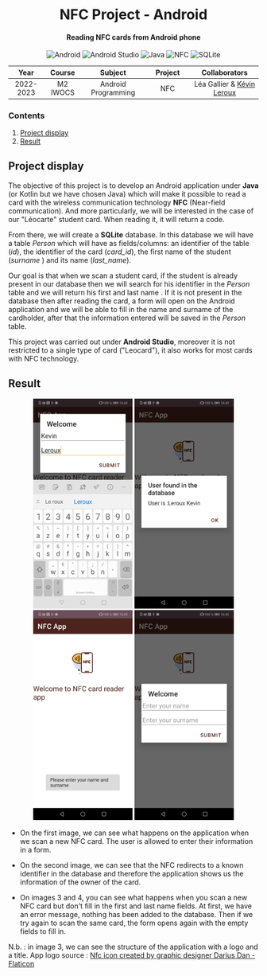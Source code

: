 <p align="center">
    <h1 align="center">NFC Project - Android</h1>
    <h4 align="center">Reading NFC cards from Android phone</h4>
</p>

<p align="center">
    <img alt="Android" src="https://img.shields.io/badge/-Android-9FC138?style=flat&logo=android&logoColor=white" />
    <img alt="Android Studio" src="https://img.shields.io/badge/-Android_Studio-90BF58?style=flat&logo=android-studio&logoColor=white" />
    <img alt="Java" src="https://img.shields.io/badge/-Java-E61F24?style=flat&logo=java&logoColor=white" />
    <img alt="NFC" src="https://img.shields.io/badge/-NFC-000000?style=flat&logo=nfc&logoColor=white" />
    <img alt="SQLite" src="https://img.shields.io/badge/-SQLite-0E7DCC?style=flat&logo=sqlite&logoColor=white" />
</p>

<table>
    <thead>
        <tr>
            <th width="150px">Year</th>
            <th width="150px">Course</th>
            <th width="300px">Subject</th>
            <th width="300px">Project</th>
            <th width="350px">Collaborators</th>
        </tr>
    </thead>
    <tbody>
        <tr>
        <td align="center">2022-2023</td>
        <td align="center">M2 IWOCS</td>
        <td align="center">Android Programming</td>
        <td align="center">NFC</td>
        <td align="center">Léa Gallier & <a href="https://github.com/lrxk">Kévin Leroux</a></td>
        </tr>
    </tbody>
</table>

### Contents

1. [Project display](#project-display)
2. [Result](#result)

## Project display

The objective of this project is to develop an Android application under **Java** (or Kotlin but we have chosen Java) which will make it possible to read a card with the wireless communication technology **NFC** (Near-field communication). And more particularly, we will be interested in the case of our "Léocarte" student card. When reading it, it will return a code.

From there, we will create a **SQLite** database. In this database we will have a table *Person* which will have as fields/columns: an identifier of the table (*id*), the identifier of the card (*card_id*), the first name of the student (*surname* ) and its name (*last_name*).

Our goal is that when we scan a student card, if the student is already present in our database then we will search for his identifier in the *Person* table and we will return his first and last name . If it is not present in the database then after reading the card, a form will open on the Android application and we will be able to fill in the name and surname of the cardholder, after that the information entered will be saved in the *Person* table.

This project was carried out under **Android Studio**, moreover it is not restricted to a single type of card ("Leocard"), it also works for most cards with NFC technology.

## Result

<div align="center">
<img title="Preview 1" src="assets/preview1.jpg" alt="Preview | 1" width="200px" />
<img title="Preview 2" src="assets/preview2.jpg" alt="Preview | 2" width="200px" />
<img title="Preview 3" src="assets/preview3.jpg" alt="Preview | 3" width="200px" />
<img title="Preview 4" src="assets/preview4.jpg" alt="Preview | 4" width="200px" />
</div>

- On the first image, we can see what happens on the application when we scan a new NFC card. The user is allowed to enter their information in a form.

- On the second image, we can see that the NFC redirects to a known identifier in the database and therefore the application shows us the information of the owner of the card.

- On images 3 and 4, you can see what happens when you scan a new NFC card but don't fill in the first and last name fields. At first, we have an error message, nothing has been added to the database. Then if we try again to scan the same card, the form opens again with the empty fields to fill in.

N.b. : in image 3, we can see the structure of the application with a logo and a title. App logo source : <a href="https://www.flaticon.com/fr/icones-gratuites/nfc" title="Icon | NFC">Nfc icon created by graphic designer Darius Dan - Flaticon</a>
